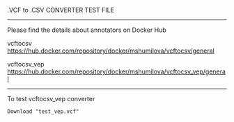 .VCF to .CSV CONVERTER TEST FILE
__________________________________________________________________________________________
Please find the details about annotators on Docker Hub

vcftocsv       https://hub.docker.com/repository/docker/mshumilova/vcftocsv/general

vcftocsv_vep   https://hub.docker.com/repository/docker/mshumilova/vcftocsv_vep/general
__________________________________________________________________________________________
  
To test vcftocsv_vep converter

    Download "test_vep.vcf"


